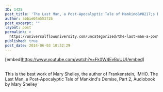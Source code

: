 ```yaml
---
ID: 1425
post_title: 'The Last Man, a Post-Apocalyptic Tale of Mankind&#8217;s Demise, Part 2,  by Mary Shelley'
author: abbie04m553726
post_excerpt: ""
layout: post
permalink: >
  https://universalflowuniversity.com/uncategorized/the-last-man-a-post-apocalyptic-tale-of-mankinds-demise-part-2-by-mary-shelley/
published: true
post_date: 2014-06-03 10:32:29
---
```

[embed]https://www.youtube.com/watch?v=Fk0W4EvBuUU[/embed]</br></br>
<p>This is the best work of Mary Shelley, the author of Frankenstein, IMHO.
The Last Man, a Post-Apocalyptic Tale of Mankind's Demise, Part 2, Audiobook by Mary Shelley</p>